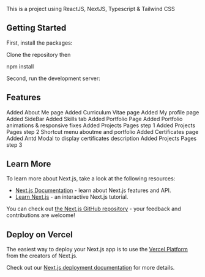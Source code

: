This is a project using ReactJS, NextJS, Typescript & Tailwind CSS

## Getting Started

First, install the packages:

Clone the repository then

npm install

Second, run the development server:

## Features

Added About Me page
Added Curriculum Vitae page
Added My profile page
Added SideBar
Added Skills tab
Added Portfolio Page
Added Portfolio animations & responsive fixes
Added Projects Pages step 1
Added Projects Pages step 2
Shortcut menu aboutme and portfolio
Added Certificates page
Added Antd Modal to display certificates description
Added Projects Pages step 3

## Learn More

To learn more about Next.js, take a look at the following resources:

- [Next.js Documentation](https://nextjs.org/docs) - learn about Next.js features and API.
- [Learn Next.js](https://nextjs.org/learn) - an interactive Next.js tutorial.

You can check out [the Next.js GitHub repository](https://github.com/vercel/next.js/) - your feedback and contributions are welcome!

## Deploy on Vercel

The easiest way to deploy your Next.js app is to use the [Vercel Platform](https://vercel.com/new?utm_medium=default-template&filter=next.js&utm_source=create-next-app&utm_campaign=create-next-app-readme) from the creators of Next.js.

Check out our [Next.js deployment documentation](https://nextjs.org/docs/deployment) for more details.